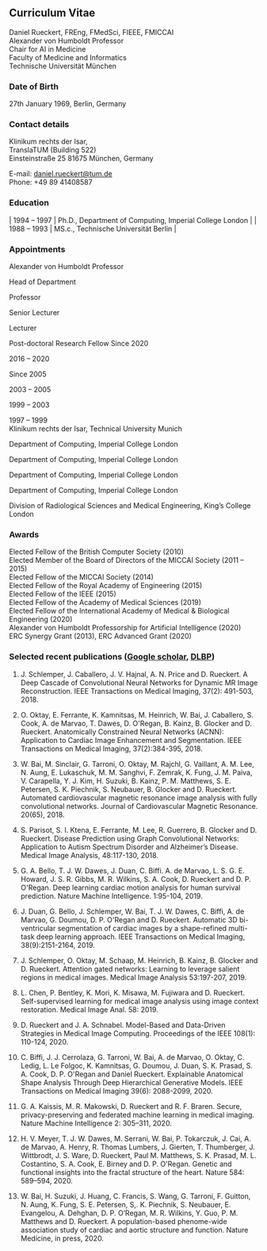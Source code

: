 ## Curriculum Vitae

Daniel Rueckert, FREng, FMedSci, FIEEE, FMICCAI  
Alexander von Humboldt Professor  
Chair for AI in Medicine  
Faculty of Medicine and Informatics  
Technische Universität München  

### Date of Birth	
27th January 1969, Berlin, Germany

### Contact details 
Klinikum rechts der Isar,   
TranslaTUM (Building 522)  
Einsteinstraße 25 
81675 München, Germany 

E-mail: daniel.rueckert@tum.de  
Phone: +49 89 41408587

### Education

| 1994 – 1997 | Ph.D., Department of Computing, Imperial College London |
| 1988 – 1993 | MS.c., Technische Universität Berlin |


### Appointments

Alexander von Humboldt Professor

Head of Department

Professor

Senior Lecturer

Lecturer

Post-doctoral
Research Fellow	
Since 2020


2016 – 2020 

Since 2005

2003 – 2005

1999 – 2003

1997 – 1999 	
Klinikum rechts der Isar, Technical University Munich


Department of Computing, Imperial College London

Department of Computing, Imperial College London 

Department of Computing, Imperial College London

Department of Computing, Imperial College London

Division of Radiological Sciences and Medical Engineering, King’s College London


### Awards

Elected Fellow of the British Computer Society (2010)  
Elected Member of the Board of Directors of the MICCAI Society (2011 – 2015)  
Elected Fellow of the MICCAI Society (2014)  
Elected Fellow of the Royal Academy of Engineering (2015)  
Elected Fellow of the IEEE (2015)  
Elected Fellow of the Academy of Medical Sciences (2019)  
Elected Fellow of the International Academy of Medical & Biological Engineering (2020)   
Alexander von Humboldt Professorship for Artificial Intelligence (2020)   
ERC Synergy Grant (2013), ERC Advanced Grant (2020)  

### Selected recent publications ([Google scholar](https://scholar.google.co.uk/citations?user=H0O0WnQAAAAJ&hl=en), [DLBP](https://dblp.uni-trier.de/pid/69/2478.html))

1.	J. Schlemper, J. Caballero, J. V. Hajnal, A. N. Price and D. Rueckert. A Deep Cascade of Convolutional Neural Networks for Dynamic MR Image Reconstruction. IEEE Transactions on Medical Imaging, 37(2): 491-503, 2018.
2.	O. Oktay, E. Ferrante, K. Kamnitsas, M. Heinrich, W. Bai, J. Caballero, S. Cook, A. de Marvao, T. Dawes, D. O'Regan, B. Kainz, B. Glocker and D. Rueckert. Anatomically Constrained Neural Networks (ACNN): Application to Cardiac Image Enhancement and Segmentation. IEEE Transactions on Medical Imaging, 37(2):384-395, 2018.
3.	W. Bai, M. Sinclair, G. Tarroni, O. Oktay, M. Rajchl, G. Vaillant, A. M. Lee, N. Aung, E. Lukaschuk, M. M. Sanghvi, F. Zemrak, K. Fung, J. M. Paiva, V. Carapella, Y. J. Kim, H. Suzuki, B. Kainz, P. M. Matthews, S. E. Petersen, S. K. Piechnik, S. Neubauer, B. Glocker and D. Rueckert. Automated cardiovascular magnetic resonance image analysis with fully convolutional networks. Journal of Cardiovascular Magnetic Resonance. 20(65), 2018.
4.	S. Parisot, S. I. Ktena, E. Ferrante, M. Lee, R. Guerrero, B. Glocker and D. Rueckert. Disease Prediction using Graph Convolutional Networks: Application to Autism Spectrum Disorder and Alzheimer’s Disease. Medical Image Analysis, 48:117-130, 2018.

5.	G. A. Bello, T. J. W. Dawes, J. Duan, C. Biffi. A. de Marvao, L. S. G. E. Howard, J. S. R. Gibbs, M. R. Wilkins, S. A. Cook, D. Rueckert and D. P. O'Regan. Deep learning cardiac motion analysis for human survival prediction. Nature Machine Intelligence. 1:95-104, 2019. 

6.	J. Duan, G. Bello, J. Schlemper, W. Bai, T. J. W. Dawes, C. Biffi, A. de Marvao, G. Doumou, D. P. O'Regan and D. Rueckert. Automatic 3D bi-ventricular segmentation of cardiac images by a shape-refined multi-task deep learning approach. IEEE Transactions on Medical Imaging, 38(9):2151-2164, 2019. 

7.	J. Schlemper, O. Oktay, M. Schaap, M. Heinrich, B. Kainz, B. Glocker and D. Rueckert. Attention gated networks: Learning to leverage salient regions in medical images. Medical Image Analysis 53:197-207, 2019.

8.	L. Chen, P. Bentley, K. Mori, K. Misawa, M. Fujiwara and D. Rueckert. Self-supervised learning for medical image analysis using image context restoration. Medical Image Anal. 58: 2019.

9.	D. Rueckert and J. A. Schnabel. Model-Based and Data-Driven Strategies in Medical Image Computing. Proceedings of the IEEE 108(1): 110-124, 2020.

10.	C. Biffi, J. J. Cerrolaza, G. Tarroni, W. Bai, A. de Marvao, O. Oktay, C. Ledig, L. Le Folgoc, K. Kamnitsas, G. Doumou, J. Duan, S. K. Prasad, S. A. Cook, D. P. O'Regan and Daniel Rueckert. Explainable Anatomical Shape Analysis Through Deep Hierarchical Generative Models. IEEE Transactions on Medical Imaging 39(6): 2088-2099, 2020.

11.	G. A. Kaissis, M. R. Makowski, D. Rueckert and R. F. Braren. Secure, privacy-preserving and federated machine learning in medical imaging. Nature Machine Intelligence 2: 305–311, 2020. 

12.	H. V. Meyer, T. J. W. Dawes, M. Serrani, W. Bai, P. Tokarczuk, J. Cai, A. de Marvao, A. Henry, R. Thomas Lumbers, J. Gierten, T. Thumberger, J. Wittbrodt, J. S. Ware, D. Rueckert, Paul M. Matthews, S. K. Prasad, M. L. Costantino, S. A. Cook, E. Birney and D. P. O'Regan. Genetic and functional insights into the fractal structure of the heart. Nature 584: 589–594, 2020.

13.	W. Bai, H. Suzuki, J. Huang, C. Francis, S. Wang, G. Tarroni, F. Guitton, N. Aung, K. Fung, S. E. Petersen, S,. K. Piechnik, S. Neubauer, E. Evangelou, A. Dehghan, D. P. O’Regan, M. R. Wilkins, Y. Guo, P. M. Matthews and D. Rueckert. A population-based phenome-wide association study of cardiac and aortic structure and function. Nature Medicine, in press, 2020.

